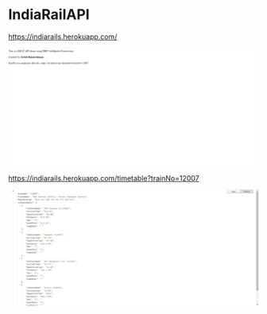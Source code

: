 # IndiaRailAPI

https://indiarails.herokuapp.com/

![Screenshot](image-1.png?raw=true "IndiaRailAPI | Practical Test")

https://indiarails.herokuapp.com/timetable?trainNo=12007

![Screenshot](image-2.png?raw=true "IndiaRailAPI | Practical Test")
